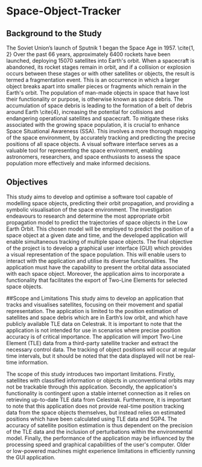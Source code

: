# Space-Object-Tracker

## Background to the Study
The Soviet Union’s launch of Sputnik 1 began the Space Age in 1957. \cite{1, 2} Over the past 66 years, approximately 6400 rockets have been launched, deploying 15070 satellites into Earth's orbit. When a spacecraft is abandoned, its rocket stages remain in orbit, and if a collision or explosion occurs between these stages or with other satellites or objects, the result is termed a fragmentation event. This is an occurrence in which a larger object breaks apart into smaller pieces or fragments which remain in the Earth's orbit. The population of man-made objects in space that have lost their functionality or purpose, is otherwise known as space debris. The accumulation of space debris is leading to the formation of a belt of debris around Earth \cite{4}, increasing the potential for collisions and endangering operational satellites and spacecraft. To mitigate these risks associated with the growing space population, it is crucial to enhance Space Situational Awareness (SSA). This involves a more thorough mapping of the space environment, by accurately tracking and predicting the precise positions of all space objects. A visual software interface serves as a valuable tool for representing the space environment, enabling astronomers, researchers, and space enthusiasts to assess the space population more effectively and make informed decisions.

## Objectives
This study aims to develop and optimise a software tool capable of modelling space objects, predicting their orbit propagation, and providing a symbolic visualisation of the space environment. The investigation endeavours to research and determine the most appropriate orbit propagation model to predict the trajectories of space objects in the Low Earth Orbit.   This chosen model will be employed to predict the position of a space object at a given date and time, and the developed application will enable simultaneous tracking of multiple space objects. The final objective of the project is to develop a graphical user interface (GUI) which provides a visual representation of the space population. This will enable users to interact with the application and utilise its diverse functionalities. The application must have the capability to present the orbital data associated with each space object. Moreover, the application aims to incorporate a functionality that facilitates the export of Two-Line Elements for selected space objects.

##Scope and Limitations
This study aims to develop an application that tracks and visualises satellites, focusing on their movement and spatial representation. The application is limited to the position estimation of satellites and space debris which are in Earth’s low orbit, and which have publicly available TLE data on Celestrak. It is important to note that the application is not intended for use in scenarios where precise position accuracy is of critical importance. The application will import Two-Line Element (TLE) data from a third-party satellite tracker and extract the necessary control data. The tracking of object positions will occur at regular time intervals, but it should be noted that the data displayed will not be real-time information.

The scope of this study introduces two important limitations. Firstly, satellites with classified information or objects in unconventional orbits may not be trackable through this application. Secondly, the application's functionality is contingent upon a stable internet connection as it relies on retrieving up-to-date TLE data from Celestrak. Furthermore, it is important to note that this application does not provide real-time position tracking data from the space objects themselves, but instead relies on estimated positions which have been calculated using TLE data and SGP4. The accuracy of satellite position estimation is thus dependent on the precision of the TLE data and the inclusion of perturbations within the environmental model. Finally, the performance of the application may be influenced by the processing speed and graphical capabilities of the user's computer. Older or low-powered machines might experience limitations in efficiently running the GUI application.
